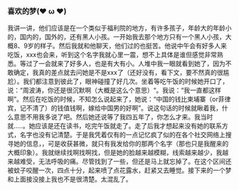 ### 喜欢的梦(❤ ω ❤)

我讲一讲，他们应该是在一个类似于福利院的地方，有许多孩子，年龄大的年龄小的，国内的，国外的，还有黑人小孩。一开始我去那个地方只有一个黑人小孩，大概8、9岁的样子。然后我就和他聊天，他们过的也挺苦。他说中午会有好多人来吃饭，xxx也会来，听到这个名字我就心里一震，想不上具体是谁但感觉非常熟悉。等过了一会就来了好多人，也是有大有小。人堆中我一眼就看到她了，因为不敢确定，我真的差点就去问她是不是xxx了（还好没有，看下文，要不然真的很尴尬）。我们都注意到彼此了，眼神碰撞了好几次。坐着等吃午饭的时候她开口了，说：“周波涛，你还是很沉默啊（大概是这么个意思）“。我说：“我一直都这样啊”。然后在吃饭的时候，不知怎么说起来了，她说：“中国的钱比柬埔寨（or菲律宾，记不清了）的钱值钱啊，嫁给中国男的好啊”。说这句话的时候就瞅着我，什么意思不用我多说了吧。然后她还说等了我四五年了，你怎么才来。我当时就.....。她应该是还在读书，吃完午饭就走了。走了后我才想起来没有她的联系方式，名字也没有记清楚。于是我凭着仅有的一点记忆疯了似的在各个社交网络上搜寻她的信息，，可是收获甚微，就只有我发给你的那两个名字（那也只是我醒来的大概印象）。我就继续找啊找啊找，但是她的脸越来越模糊，线索越来越少，我越来越难受，无法呼吸的痛。尽管找到了一些，但还是马上就忘掉了。在这个区间还被蚊子咬醒一次，四点十分，起来喷了点花露水，赶紧又去睡觉。接下来的一个梦和上面接没接上我也不是很清楚。太混乱了。
